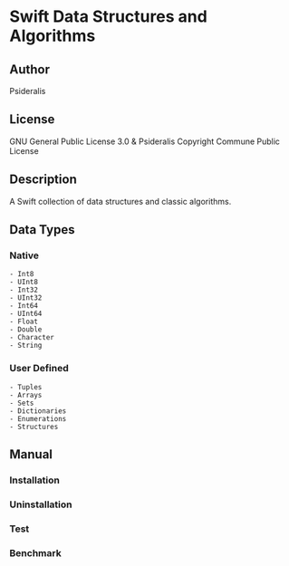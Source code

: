 # Swift Data Structures and Algorithms
## Author
Psideralis
## License
GNU General Public License 3.0 & Psideralis Copyright Commune Public License
## Description
A Swift collection of data structures and classic algorithms.

## Data Types
### Native
    - Int8
    - UInt8
    - Int32
    - UInt32
    - Int64
    - UInt64
    - Float
    - Double
    - Character
    - String
### User Defined
    - Tuples
    - Arrays
    - Sets
    - Dictionaries
    - Enumerations
    - Structures

## Manual

### Installation

### Uninstallation

### Test

### Benchmark
